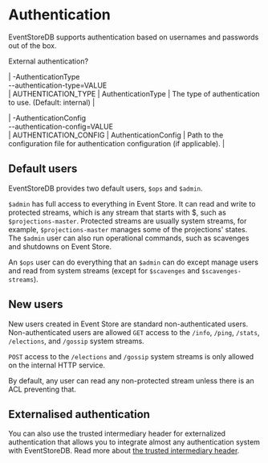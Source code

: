 # Authentication

EventStoreDB supports authentication based on usernames and passwords out of the box.

External authentication?

| -AuthenticationType<br/>--authentication-type=VALUE<br/> | AUTHENTICATION_TYPE | AuthenticationType | The type of authentication to use. (Default: internal) |

| -AuthenticationConfig<br/>--authentication-config=VALUE<br/> | AUTHENTICATION_CONFIG | AuthenticationConfig | Path to the configuration file for authentication configuration (if applicable). |

## Default users

EventStoreDB provides two default users, `$ops` and `$admin`.

`$admin` has full access to everything in Event Store. It can read and write to protected streams, which is any stream that starts with \$, such as `$projections-master`. Protected streams are usually system streams, for example, `$projections-master` manages some of the projections' states. The `$admin` user can also run operational commands, such as scavenges and shutdowns on Event Store.

An `$ops` user can do everything that an `$admin` can do except manage users and read from system streams (except for `$scavenges` and `$scavenges-streams`).

## New users

New users created in Event Store are standard non-authenticated users. Non-authenticated users are allowed `GET` access to the `/info`, `/ping`, `/stats`, `/elections`, and `/gossip` system streams.

`POST` access to the `/elections` and `/gossip` system streams is only allowed on the internal HTTP service.

By default, any user can read any non-protected stream unless there is an ACL preventing that.

## Externalised authentication

You can also use the trusted intermediary header for externalized authentication that allows you to integrate almost any authentication system with EventStoreDB. Read more about [the trusted intermediary header](trusted-intermediary.md).
